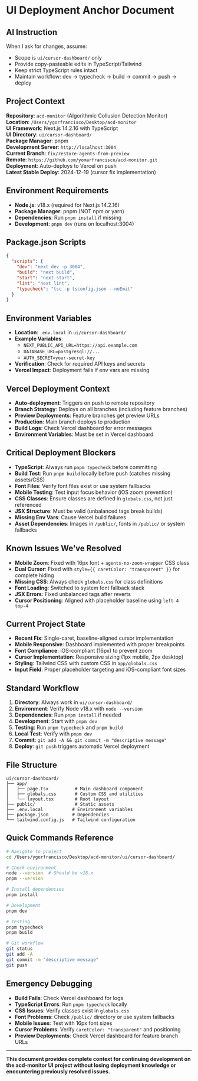 # **UI Deployment Anchor Document**

## **AI Instruction**
When I ask for changes, assume:
- Scope is `ui/cursor-dashboard/` only
- Provide copy-pasteable edits in TypeScript/Tailwind
- Keep strict TypeScript rules intact
- Maintain workflow: dev → typecheck → build → commit → push → deploy

## **Project Context**
**Repository**: `acd-monitor` (Algorithmic Collusion Detection Monitor)  
**Location**: `/Users/ygorfrancisco/Desktop/acd-monitor`  
**UI Framework**: Next.js 14.2.16 with TypeScript  
**UI Directory**: `ui/cursor-dashboard/`  
**Package Manager**: pnpm  
**Development Server**: `http://localhost:3004`  
**Current Branch**: `fix/restore-agents-from-preview`  
**Remote**: `https://github.com/yomarfrancisco/acd-monitor.git`  
**Deployment**: Auto-deploys to Vercel on push  
**Latest Stable Deploy**: 2024-12-19 (cursor fix implementation)

## **Environment Requirements**
- **Node.js**: v18.x (required for Next.js 14.2.16)
- **Package Manager**: pnpm (NOT npm or yarn)
- **Dependencies**: Run `pnpm install` if missing
- **Development**: `pnpm dev` (runs on localhost:3004)

## **Package.json Scripts**
```json
{
  "scripts": {
    "dev": "next dev -p 3004",
    "build": "next build",
    "start": "next start",
    "lint": "next lint",
    "typecheck": "tsc -p tsconfig.json --noEmit"
  }
}
```

## **Environment Variables**
- **Location**: `.env.local` in `ui/cursor-dashboard/`
- **Example Variables**: 
  - `NEXT_PUBLIC_API_URL=https://api.example.com`
  - `DATABASE_URL=postgresql://...`
  - `AUTH_SECRET=your-secret-key`
- **Verification**: Check for required API keys and secrets
- **Vercel Impact**: Deployment fails if env vars are missing

## **Vercel Deployment Context**
- **Auto-deployment**: Triggers on push to remote repository
- **Branch Strategy**: Deploys on all branches (including feature branches)
- **Preview Deployments**: Feature branches get preview URLs
- **Production**: Main branch deploys to production
- **Build Logs**: Check Vercel dashboard for error messages
- **Environment Variables**: Must be set in Vercel dashboard

## **Critical Deployment Blockers**
- **TypeScript**: Always run `pnpm typecheck` before committing
- **Build Test**: Run `pnpm build` locally before push (catches missing assets/CSS)
- **Font Files**: Verify font files exist or use system fallbacks
- **Mobile Testing**: Test input focus behavior (iOS zoom prevention)
- **CSS Classes**: Ensure classes are defined in `globals.css`, not just referenced
- **JSX Structure**: Must be valid (unbalanced tags break builds)
- **Missing Env Vars**: Cause Vercel build failures
- **Asset Dependencies**: Images in `/public/`, fonts in `/public/` or system fallbacks

## **Known Issues We've Resolved**
- **Mobile Zoom**: Fixed with 16px font + `agents-no-zoom-wrapper` CSS class
- **Dual Cursor**: Fixed with `style={{ caretColor: "transparent" }}` for complete hiding
- **Missing CSS**: Always check `globals.css` for class definitions
- **Font Loading**: Switched to system font fallback stack
- **JSX Errors**: Fixed unbalanced tags after reverts
- **Cursor Positioning**: Aligned with placeholder baseline using `left-4 top-4`

## **Current Project State**
- **Recent Fix**: Single-caret, baseline-aligned cursor implementation
- **Mobile Responsive**: Dashboard implemented with proper breakpoints
- **Font Compliance**: iOS-compliant (16px) to prevent zoom
- **Cursor Implementation**: Responsive sizing (1px mobile, 2px desktop)
- **Styling**: Tailwind CSS with custom CSS in `app/globals.css`
- **Input Field**: Proper placeholder targeting and iOS-compliant font sizes

## **Standard Workflow**
1. **Directory**: Always work in `ui/cursor-dashboard/`
2. **Environment**: Verify Node v18.x with `node --version`
3. **Dependencies**: Run `pnpm install` if needed
4. **Development**: Start with `pnpm dev`
5. **Testing**: Run `pnpm typecheck` and `pnpm build`
6. **Local Test**: Verify with `pnpm dev`
7. **Commit**: `git add -A && git commit -m "descriptive message"`
8. **Deploy**: `git push` triggers automatic Vercel deployment

## **File Structure**
```
ui/cursor-dashboard/
├── app/
│   ├── page.tsx          # Main dashboard component
│   ├── globals.css       # Custom CSS and utilities
│   └── layout.tsx        # Root layout
├── public/               # Static assets
├── .env.local           # Environment variables
├── package.json         # Dependencies
└── tailwind.config.js   # Tailwind configuration
```

## **Quick Commands Reference**
```bash
# Navigate to project
cd /Users/ygorfrancisco/Desktop/acd-monitor/ui/cursor-dashboard/

# Check environment
node --version  # Should be v18.x
pnpm --version

# Install dependencies
pnpm install

# Development
pnpm dev

# Testing
pnpm typecheck
pnpm build

# Git workflow
git status
git add -A
git commit -m "descriptive message"
git push
```

## **Emergency Debugging**
- **Build Fails**: Check Vercel dashboard for logs
- **TypeScript Errors**: Run `pnpm typecheck` locally
- **CSS Issues**: Verify classes exist in `globals.css`
- **Font Problems**: Check `/public/` directory or use system fallbacks
- **Mobile Issues**: Test with 16px font sizes
- **Cursor Problems**: Verify `caretColor: "transparent"` and positioning
- **Preview Deployments**: Check Vercel dashboard for feature branch URLs

---

**This document provides complete context for continuing development on the acd-monitor UI project without losing deployment knowledge or encountering previously resolved issues.**
